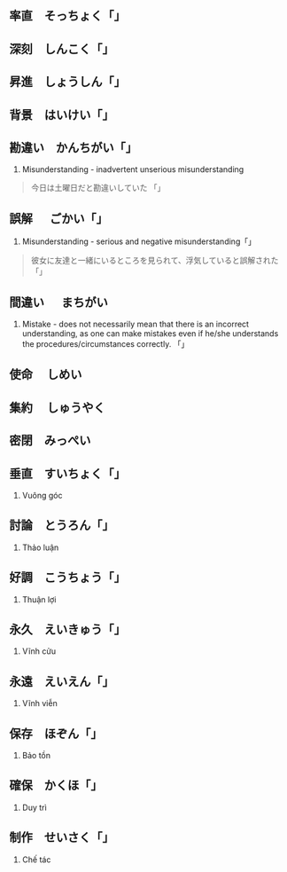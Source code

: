## <span class='kanji-title'>率直&emsp;そっちょく「」

## <span class='kanji-title'>深刻&emsp;しんこく「」

## <span class='kanji-title'> 昇進&emsp;しょうしん「」

## <span class='kanji-title'> 背景&emsp;はいけい「」

## <span class='kanji-title'> 勘違い&emsp;かんちがい「」

1. <span class='kanji-mean'> Misunderstanding - inadvertent unserious misunderstanding 

> <span class='kanji-usage'> 今日は土曜日だと勘違いしていた 「」 

## <span class='kanji-title'> 誤解 &emsp; ごかい「」
1. <span class='kanji-mean'> Misunderstanding - serious and negative misunderstanding「」
> <span class='kanji-usage'> 彼女に友達と一緒にいるところを見られて、浮気していると誤解された 「」 

## <span class='kanji-title'> 間違い &emsp; まちがい
1. <span class='kanji-mean'> Mistake - does not necessarily mean that there is an incorrect understanding, as one can make mistakes even if he/she understands the procedures/circumstances correctly. 「」

## <span class='kanji-title'> 使命 &emsp;しめい

## <span class='kanji-title'> 集約 &emsp;しゅうやく

## <span class='kanji-title'> 密閉&emsp;みっぺい

## <span class='kanji-title'> 垂直&emsp;すいちょく「」
1. <span class='kanji-mean'> Vuông góc

## <span class='kanji-title'>討論&emsp;とうろん「」
1. <span class='kanji-mean'>Thảo luận

## <span class='kanji-title'>好調&emsp;こうちょう「」
1. <span class='kanji-mean'>Thuận lợi

## <span class='kanji-title'>永久&emsp;えいきゅう「」
1. <span class='kanji-mean'>Vĩnh cửu

## <span class='kanji-title'>永遠&emsp;えいえん「」
1. <span class='kanji-mean'> Vĩnh viễn 

## <span class='kanji-title'>保存&emsp;ほぞん「」
1. <span class='kanji-mean'>Bảo tồn

## <span class='kanji-title'>確保&emsp;かくほ「」
1. <span class='kanji-mean'> Duy trì

## <span class='kanji-title'>制作&emsp;せいさく「」
1. <span class='kanji-mean'> Chế tác














